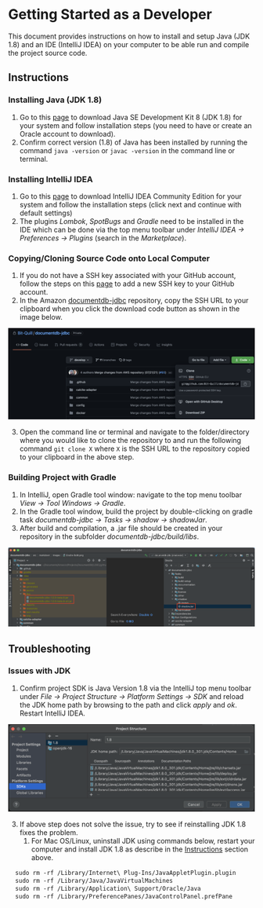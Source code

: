 # Getting Started as a Developer
This document provides instructions on how to install and setup Java (JDK 1.8) and an IDE (IntelliJ IDEA) on your computer to be able run and compile the project source code. 

## Instructions
### Installing Java (JDK 1.8)
1. Go to this [page](https://www.oracle.com/java/technologies/javase/javase-jdk8-downloads.html) to download Java SE Development Kit 8 (JDK 1.8) for your system and follow installation steps (you need to have or create an Oracle account to download).
2. Confirm correct version (1.8) of Java has been installed by running the command `java -version` or `javac -version` in the command line or terminal.

### Installing IntelliJ IDEA
1. Go to this [page](https://www.jetbrains.com/idea/download/) to download IntelliJ IDEA Community Edition for your system and follow the installation steps (click next and continue with default settings)
2. The plugins *Lombok*, *SpotBugs* and *Gradle* need to be installed in the IDE which can be done via the top menu toolbar under *IntelliJ IDEA → Preferences → Plugins* (search in the *Marketplace*).

### Copying/Cloning Source Code onto Local Computer
1. If you do not have a SSH key associated with your GitHub account, follow the steps on this [page](https://docs.github.com/en/github/authenticating-to-github/connecting-to-github-with-ssh/adding-a-new-ssh-key-to-your-github-account) to add a new SSH key to your GitHub account.
2. In the Amazon [documentdb-jdbc](https://github.com/aws/amazon-documentdb-jdbc-driver) repository, copy the SSH URL to your clipboard when you click the download code button as shown in the image below. 

![Copy SSH Key from GitHub Repository](src/markdown/images/Clone-Repository.png)

3. Open the command line or terminal and navigate to the folder/directory where you would like to clone the repository to and run the following command `git clone X` where `X` is the SSH URL to the repository copied to your clipboard in the above step.

### Building Project with Gradle
1. In IntelliJ, open Gradle tool window: navigate to the top menu toolbar *View → Tool Windows → Gradle*.
2. In the Gradle tool window, build the project by double-clicking on gradle task *documentdb-jdbc → Tasks → shadow → shadowJar*.
3. After build and compilation, a .jar file should be created in your repository in the subfolder *documentdb-jdbc/build/libs*.

![Gradle Build](src/markdown/images/Gradle-Build.png)

## Troubleshooting
### Issues with JDK
1. Confirm project SDK is Java Version 1.8 via the IntelliJ top menu toolbar under *File → Project Structure → Platform Settings -> SDK* and reload the JDK home path by browsing to the path and click *apply* and *ok*. Restart IntelliJ IDEA.

![Setting JDK Home Path](src/markdown/images/Project-Structure-SDK.png)

3. If above step does not solve the issue, try to see if reinstalling JDK 1.8 fixes the problem.
    1. For Mac OS/Linux, uninstall JDK using commands below, restart your computer and install JDK 1.8 as describe in the [Instructions](#instructions) section above.
     
  ~~~
    sudo rm -rf /Library/Internet\ Plug-Ins/JavaAppletPlugin.plugin
    sudo rm -rf /Library/Java/JavaVirtualMachines
    sudo rm -rf /Library/Application\ Support/Oracle/Java
    sudo rm -rf /Library/PreferencePanes/JavaControlPanel.prefPane
  ~~~